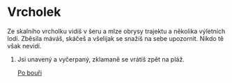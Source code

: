 # Vrcholek

Ze skalního vrcholku vidíš v šeru a mlze obrysy trajektu a několika výletních lodí. Zběsila máváš, skáčeš a všelijak se snažíš na sebe upozornit. Nikdo tě však nevidí.

1. Jsi unavený a vyčerpaný, zklamaně se vrátíš zpět na pláž.

   [Po bouři](plaz/po-bouri.md)
